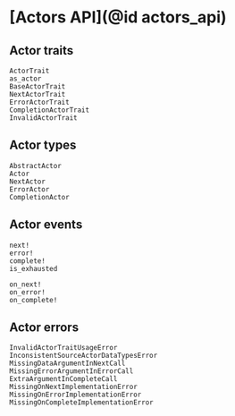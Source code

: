 # [Actors API](@id actors_api)

## Actor traits


```@docs
ActorTrait
as_actor
BaseActorTrait
NextActorTrait
ErrorActorTrait
CompletionActorTrait
InvalidActorTrait
```

## Actor types

```@docs
AbstractActor
Actor
NextActor
ErrorActor
CompletionActor
```

## Actor events

```@docs
next!
error!
complete!
is_exhausted
```

```@docs
on_next!
on_error!
on_complete!
```

## Actor errors

```@docs
InvalidActorTraitUsageError
InconsistentSourceActorDataTypesError
MissingDataArgumentInNextCall
MissingErrorArgumentInErrorCall
ExtraArgumentInCompleteCall
MissingOnNextImplementationError
MissingOnErrorImplementationError
MissingOnCompleteImplementationError
```
